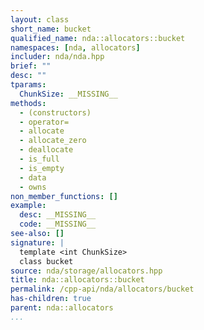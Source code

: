 ```yaml
---
layout: class
short_name: bucket
qualified_name: nda::allocators::bucket
namespaces: [nda, allocators]
includer: nda/nda.hpp
brief: ""
desc: ""
tparams:
  ChunkSize: __MISSING__
methods:
  - (constructors)
  - operator=
  - allocate
  - allocate_zero
  - deallocate
  - is_full
  - is_empty
  - data
  - owns
non_member_functions: []
example:
  desc: __MISSING__
  code: __MISSING__
see-also: []
signature: |
  template <int ChunkSize>
  class bucket
source: nda/storage/allocators.hpp
title: nda::allocators::bucket
permalink: /cpp-api/nda/allocators/bucket
has-children: true
parent: nda::allocators
...
```


